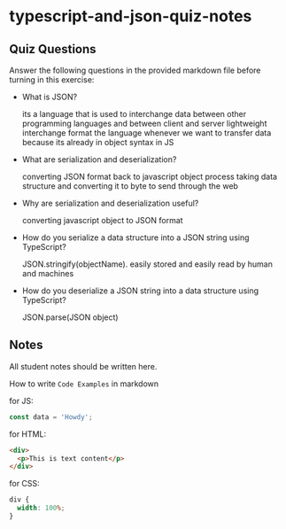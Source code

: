 # typescript-and-json-quiz-notes

## Quiz Questions

Answer the following questions in the provided markdown file before turning in this exercise:

- What is JSON?

  its a language that is used to interchange data between other programming languages and between client and server
  lightweight interchange format the language whenever we want to transfer data because its already in object syntax in JS

- What are serialization and deserialization?

  converting JSON format back to javascript object
  process taking data structure and converting it to byte to send through the web

- Why are serialization and deserialization useful?

  converting javascript object to JSON format

- How do you serialize a data structure into a JSON string using TypeScript?

  JSON.stringify(objectName). easily stored and easily read by human and machines

- How do you deserialize a JSON string into a data structure using TypeScript?

  JSON.parse(JSON object)

## Notes

All student notes should be written here.

How to write `Code Examples` in markdown

for JS:

```javascript
const data = 'Howdy';
```

for HTML:

```html
<div>
  <p>This is text content</p>
</div>
```

for CSS:

```css
div {
  width: 100%;
}
```

